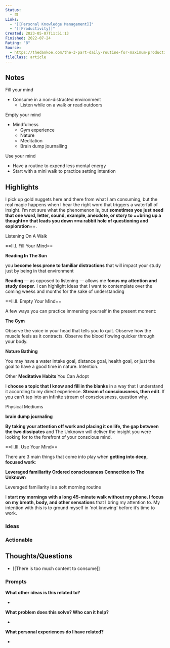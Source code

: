 ```yaml
---
Status:
  - 🟨
Links:
  - "[[Personal Knowledge Management]]"
  - "[[Productivity]]"
Created: 2023-05-07T11:51:13
Finished: 2022-07-24
Rating: "8"
Source:
  - https://thedankoe.com/the-3-part-daily-routine-for-maximum-productivity/
fileClass: article
---
```


## Notes

Fill your mind

- Consume in a non-distracted environment
  - Listen while on a walk or read outdoors

Empty your mind

- Mindfulness
  - Gym experience
  - Nature
  - Meditation
  - Brain dump journalling

Use your mind

- Have a routine to expend less mental energy
- Start with a mini walk to practice setting intention

## Highlights

I pick up gold nuggets here and there from what I am consuming, but the real magic happens when I hear the right word that triggers a waterfall of insight. I’m not sure what the phenomenon is, but **sometimes you just need that one word, letter, sound, example, anecdote, or story to ==bring up a thought== that leads you down ==a rabbit hole of questioning and exploration**==.

Listening On A Walk

==II.I. Fill Your Mind==

**Reading In The Sun**

you **become less prone to familiar distractions** that will impact your study just by being in that environment

**Reading** — as opposed to listening — allows me **focus my attention and study deeper**. I can highlight ideas that I want to contemplate over the coming weeks and months for the sake of understanding

==II.II. Empty Your Mind==

A few ways you can practice immersing yourself in the present moment:

**The Gym**

Observe the voice in your head that tells you to quit. Observe how the muscle feels as it contracts. Observe the blood flowing quicker through your body.

**Nature Bathing**

You may have a water intake goal, distance goal, health goal, or just the goal to have a good time in nature. Intention.

Other **Meditative Habits** You Can Adopt

I **choose a topic that I know and fill in the blanks** in a way that I understand it according to my direct experience. **Stream of consciousness, then edit**. If you can’t tap into an infinite stream of consciousness, question why.

Physical Mediums

**brain dump journaling**

**By taking your attention off work and placing it on life, the gap between the two dissipates** and The Unknown will deliver the insight you were looking for to the forefront of your conscious mind.

==II.III. Use Your Mind==

There are 3 main things that come into play when **getting into deep, focused work**:

**Leveraged familiarity
Ordered consciousness
Connection to The Unknown**

Leveraged familiarity is a soft morning routine

I **start my mornings with a long 45-minute walk without my phone. I focus on my breath, body, and other sensations** that I bring my attention to. My intention with this is to ground myself in ‘not knowing’ before it’s time to work.

### Ideas

### Actionable

## Thoughts/Questions

- [[There is too much content to consume]]

### Prompts

**What other ideas is this related to?**

-

**What problem does this solve? Who can it help?**

-

**What personal experiences do I have related?**

-

